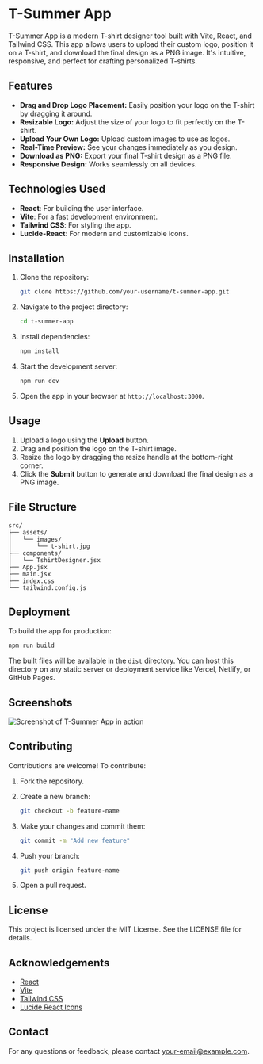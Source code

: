 # T-Summer App

T-Summer App is a modern T-shirt designer tool built with Vite, React, and Tailwind CSS. This app allows users to upload their custom logo, position it on a T-shirt, and download the final design as a PNG image. It's intuitive, responsive, and perfect for crafting personalized T-shirts.

## Features

- **Drag and Drop Logo Placement:** Easily position your logo on the T-shirt by dragging it around.
- **Resizable Logo:** Adjust the size of your logo to fit perfectly on the T-shirt.
- **Upload Your Own Logo:** Upload custom images to use as logos.
- **Real-Time Preview:** See your changes immediately as you design.
- **Download as PNG:** Export your final T-shirt design as a PNG file.
- **Responsive Design:** Works seamlessly on all devices.

## Technologies Used

- **React**: For building the user interface.
- **Vite**: For a fast development environment.
- **Tailwind CSS**: For styling the app.
- **Lucide-React**: For modern and customizable icons.

## Installation

1. Clone the repository:

   ```bash
   git clone https://github.com/your-username/t-summer-app.git
   ```

2. Navigate to the project directory:

   ```bash
   cd t-summer-app
   ```

3. Install dependencies:

   ```bash
   npm install
   ```

4. Start the development server:

   ```bash
   npm run dev
   ```

5. Open the app in your browser at `http://localhost:3000`.

## Usage

1. Upload a logo using the **Upload** button.
2. Drag and position the logo on the T-shirt image.
3. Resize the logo by dragging the resize handle at the bottom-right corner.
4. Click the **Submit** button to generate and download the final design as a PNG image.

## File Structure

```plaintext
src/
├── assets/
│   └── images/
│       └── t-shirt.jpg
├── components/
│   └── TshirtDesigner.jsx
├── App.jsx
├── main.jsx
├── index.css
└── tailwind.config.js
```

## Deployment

To build the app for production:

```bash
npm run build
```

The built files will be available in the `dist` directory. You can host this directory on any static server or deployment service like Vercel, Netlify, or GitHub Pages.

## Screenshots

![Screenshot of T-Summer App in action](./src/assets/images/tsammer.PNG)

## Contributing

Contributions are welcome! To contribute:

1. Fork the repository.
2. Create a new branch:

   ```bash
   git checkout -b feature-name
   ```

3. Make your changes and commit them:

   ```bash
   git commit -m "Add new feature"
   ```

4. Push your branch:

   ```bash
   git push origin feature-name
   ```

5. Open a pull request.

## License

This project is licensed under the MIT License. See the LICENSE file for details.

## Acknowledgements

- [React](https://reactjs.org/)
- [Vite](https://vitejs.dev/)
- [Tailwind CSS](https://tailwindcss.com/)
- [Lucide React Icons](https://lucide.dev/)

## Contact

For any questions or feedback, please contact [your-email@example.com](mailto:your-email@example.com).
